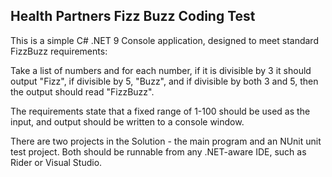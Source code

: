 ## Health Partners Fizz Buzz Coding Test

This is a simple C# .NET 9 Console application, designed to meet standard FizzBuzz requirements:

Take a list of numbers and for each number, if it is divisible by 3 it should output "Fizz", if divisible by 5, "Buzz", and if divisible by both 3 and 5, then the output should read "FizzBuzz".

The requirements state that a fixed range of 1-100 should be used as the input, and output should be written to a console window.

There are two projects in the Solution - the main program and an NUnit unit test project. Both should be runnable from any .NET-aware IDE, such as Rider or Visual Studio.
